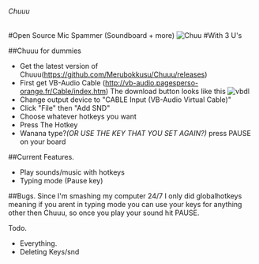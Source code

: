 ###### Chuuu
#Open Source Mic Spammer (Soundboard + more) 
![Chuu](https://u.nya.is/sxlnzo.gif)
#With 3 U's

##Chuuu for dummies
- Get the latest version of Chuuu(https://github.com/Merubokkusu/Chuuu/releases)
- First get VB-Audio Cable (http://vb-audio.pagesperso-orange.fr/Cable/index.htm) The download button looks like this
![vbdl](http://vb-audio.pagesperso-orange.fr/images/download.gif)
- Change output device to "CABLE Input (VB-Audio Virtual Cable)"
- Click "File" then "Add SND"
- Choose whatever hotkeys you want
- Press The Hotkey
- Wanana type?*(OR USE THE KEY THAT YOU SET AGAIN?)* press PAUSE on your board


##Current Features.
- Play sounds/music with hotkeys
- Typing mode (Pause key)

##Bugs.
Since I'm smashing my computer 24/7 I only did globalhotkeys meaning if you arent in typing mode you can use your keys for anything other then Chuuu, so once you play your sound hit PAUSE.


Todo.
- Everything.
- Deleting Keys/snd
